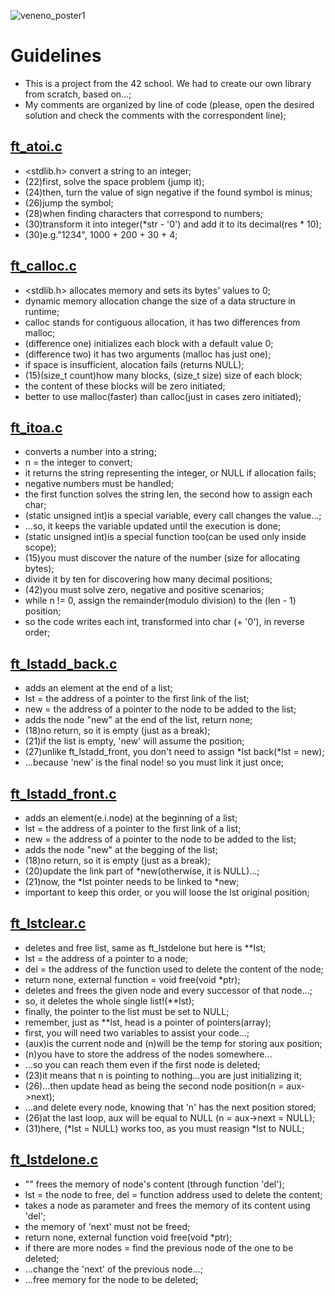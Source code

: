![veneno_poster1](https://github.com/shinckel/libft42commented/assets/115558344/8a3d001b-c4d5-41cd-bf39-4c77a9268e36)

# Guidelines
- This is a project from the 42 school. We had to create our own library from scratch, based on...;
- My comments are organized by line of code (please, open the desired solution and check the comments with the correspondent line);  

## [ft_atoi.c](https://github.com/shinckel/libft42commented/blob/main/ft_atoi.c)
- <stdlib.h> convert a string to an integer;
- (22)first, solve the space problem (jump it);
- (24)then, turn the value of sign negative if the found symbol is minus;
- (26)jump the symbol;
- (28)when finding characters that correspond to numbers;
- (30)transform it into integer(*str - '0') and add it to its decimal(res * 10);
- (30)e.g."1234", 1000 + 200 + 30 + 4;

## [ft_calloc.c](https://github.com/shinckel/libft42commented/blob/main/ft_calloc.c)
- <stdlib.h> allocates memory and sets its bytes' values to 0;
- dynamic memory allocation change the size of a data structure in runtime;
- calloc stands for contiguous allocation, it has two differences from malloc;
- (difference one) initializes each block with a default value 0;
- (difference two) it has two arguments (malloc has just one);
- if space is insufficient, alocation fails (returns NULL);
- (15)(size_t count)how many blocks, (size_t size) size of each block;
- the content of these blocks will be zero initiated;
- better to use malloc(faster) than calloc(just in cases zero initiated);

## [ft_itoa.c](https://github.com/shinckel/libft42/blob/main/ft_itoa.c)
- <non-standard> converts a number into a string;
- n = the integer to convert;
- it returns the string representing the integer, or NULL if allocation fails;
- negative numbers must be handled;
- the first function solves the string len, the second how to assign each char;
- (static unsigned int)is a special variable, every call changes the value...;
- ...so, it keeps the variable updated until the execution is done;
- (static unsigned int)is a special function too(can be used only inside scope);
- (15)you must discover the nature of the number (size for allocating bytes);
- divide it by ten for discovering how many decimal positions;
- (42)you must solve zero, negative and positive scenarios;
- while n != 0, assign the remainder(modulo division) to the (len - 1) position;
- so the code writes each int, transformed into char (+ '0'), in reverse order;

## [ft_lstadd_back.c](https://github.com/shinckel/libft42/blob/main/ft_lstadd_back.c) 
- <linked list> adds an element at the end of a list;
- lst = the address of a pointer to the first link of the list;
- new = the address of a pointer to the node to be added to the list;
- adds the node "new" at the end of the list, return none;
- (18)no return, so it is empty (just as a break);
- (21)if the list is empty, 'new' will assume the position;
- (27)unlike ft_lstadd_front, you don't need to assign *lst back(*lst = new);
- ...because 'new' is the final node! so you must link it just once;

## [ft_lstadd_front.c](https://github.com/shinckel/libft42/blob/main/ft_lstadd_front.c)
- <linked list> adds an element(e.i.node) at the beginning of a list;
- lst = the address of a pointer to the first link of a list; 
- new = the address of a pointer to the node to be added to the list;
- adds the node "new" at the begging of the list;
- (18)no return, so it is empty (just as a break);
- (20)update the link part of *new(otherwise, it is NULL)...;
- (21)now, the *lst pointer needs to be linked to *new;
- important to keep this order, or you will loose the lst original position;

## [ft_lstclear.c](https://github.com/shinckel/libft42/blob/main/ft_lstclear.c)
- <linked list> deletes and free list, same as ft_lstdelone but here is **lst;
 - lst = the address of a pointer to a node;
 - del = the address of the function used to delete the content of the node;
 - return none, external function = void free(void *ptr);
 - deletes and frees the given node and every successor of that node...;
 - so, it deletes the whole single list!(**lst);
 - finally, the pointer to the list must be set to NULL;
 - remember, just as **lst, head is a pointer of pointers(array);
 - first, you will need two variables to assist your code...;
 - (aux)is the current node and (n)will be the temp for storing aux position;
 - (n)you have to store the address of the nodes somewhere...
 - ...so you can reach them even if the first node is deleted;
 - (23)it means that n is pointing to nothing...you are just initializing it;
 - (26)...then update head as being the second node position(n = aux->next);
 - ...and delete every node, knowing that 'n' has the next position stored;
 - (26)at the last loop, aux will be equal to NULL (n = aux->next = NULL);
 - (31)here, (*lst = NULL) works too, as you must reasign *lst to NULL;

 ## [ft_lstdelone.c](https://github.com/shinckel/libft42/blob/main/ft_lstdelone.c) <linked list>
 - "<linked list>" frees the memory of node's content (through function 'del');
 - lst = the node to free, del = function address used to delete the content;
 - takes a node as parameter and frees the memory of its content using 'del';
 - the memory of 'next' must not be freed;
 - return none, external function void free(void *ptr);
 - if there are more nodes = find the previous node of the one to be deleted;
 - ...change the 'next' of the previous node...;
 - ...free memory for the node to be deleted;
